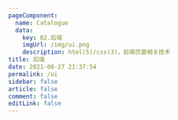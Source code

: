 ```yaml
---
pageComponent: 
  name: Catalogue
  data: 
    key: 02.后端
    imgUrl: /img/ui.png
    description: html(5)/css(3)，前端页面相关技术
title: 后端
date: 2021-08-27 21:37:54
permalink: /ui
sidebar: false
article: false
comment: false
editLink: false
---
```

